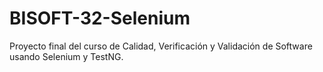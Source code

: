 # BISOFT-32-Selenium
Proyecto final del curso de Calidad, Verificación y Validación de Software usando Selenium y TestNG.
